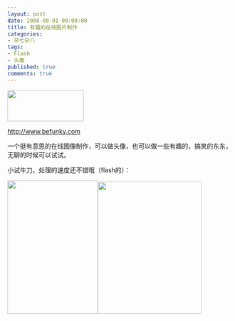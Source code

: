 ```yaml
---
layout: post
date: 2008-08-01 00:00:00
title: 有趣的在线图片制作
categories:
- 杂七杂八
tags:
- Flash
- 头像
published: true
comments: true
---
```

<p><a href="http://www.befunky.com" target="_blank"><img class="alignnone size-medium wp-image-208" title="olurdf9ug8og36csq0ncl" src="{{site.url}}/media/2008/08/olurdf9ug8og36csq0ncl.jpg" alt="" width="171" height="70" /></a></p>

<p><a href="http://www.befunky.com" target="_blank">http://www.befunky.com</a></p>

<p>一个挺有意思的在线图像制作，可以做头像，也可以做一些有趣的，搞笑的东东，无聊的时候可以试试。</p>

<p>小试牛刀，处理的速度还不错哦（flash的）：</p>

<p><a href="{{site.url}}/media/2008/08/1217485813-1217485813.jpg"><img class="alignnone size-medium wp-image-210" title="1217485813-1217485813" src="{{site.url}}/media/2008/08/1217485813-1217485813-203x300.jpg" alt="" width="203" height="300" /></a><a href="{{site.url}}/media/2008/08/lvj7jqrdztx5ck90hy.jpg"><img class="alignnone size-medium wp-image-209" title="lvj7jqrdztx5ck90hy" src="{{site.url}}/media/2008/08/lvj7jqrdztx5ck90hy.jpg" alt="" width="233" height="297" /></a></p>
